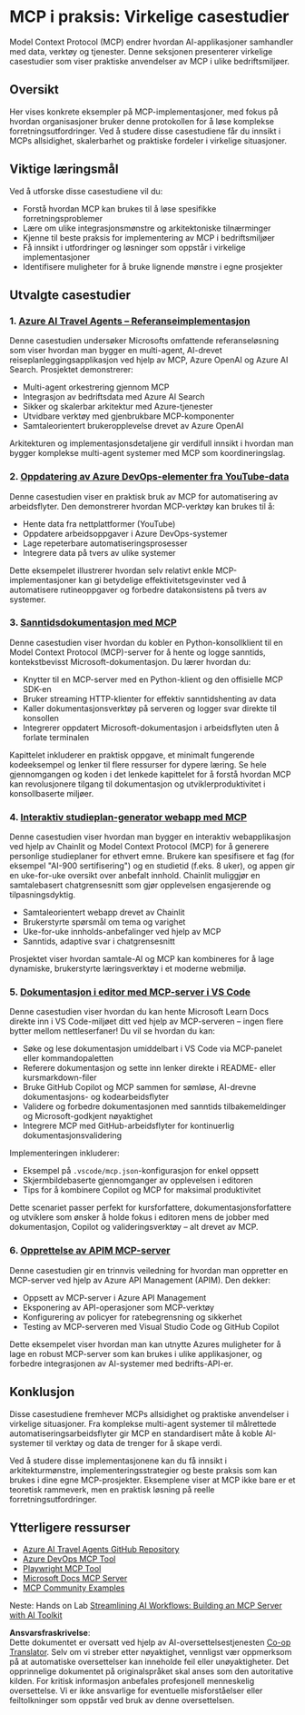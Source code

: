 <!--
CO_OP_TRANSLATOR_METADATA:
{
  "original_hash": "873741da08dd6537858d5e14c3a386e1",
  "translation_date": "2025-07-14T05:47:40+00:00",
  "source_file": "09-CaseStudy/README.md",
  "language_code": "no"
}
-->
# MCP i praksis: Virkelige casestudier

Model Context Protocol (MCP) endrer hvordan AI-applikasjoner samhandler med data, verktøy og tjenester. Denne seksjonen presenterer virkelige casestudier som viser praktiske anvendelser av MCP i ulike bedriftsmiljøer.

## Oversikt

Her vises konkrete eksempler på MCP-implementasjoner, med fokus på hvordan organisasjoner bruker denne protokollen for å løse komplekse forretningsutfordringer. Ved å studere disse casestudiene får du innsikt i MCPs allsidighet, skalerbarhet og praktiske fordeler i virkelige situasjoner.

## Viktige læringsmål

Ved å utforske disse casestudiene vil du:

- Forstå hvordan MCP kan brukes til å løse spesifikke forretningsproblemer
- Lære om ulike integrasjonsmønstre og arkitektoniske tilnærminger
- Kjenne til beste praksis for implementering av MCP i bedriftsmiljøer
- Få innsikt i utfordringer og løsninger som oppstår i virkelige implementasjoner
- Identifisere muligheter for å bruke lignende mønstre i egne prosjekter

## Utvalgte casestudier

### 1. [Azure AI Travel Agents – Referanseimplementasjon](./travelagentsample.md)

Denne casestudien undersøker Microsofts omfattende referanseløsning som viser hvordan man bygger en multi-agent, AI-drevet reiseplanleggingsapplikasjon ved hjelp av MCP, Azure OpenAI og Azure AI Search. Prosjektet demonstrerer:

- Multi-agent orkestrering gjennom MCP
- Integrasjon av bedriftsdata med Azure AI Search
- Sikker og skalerbar arkitektur med Azure-tjenester
- Utvidbare verktøy med gjenbrukbare MCP-komponenter
- Samtaleorientert brukeropplevelse drevet av Azure OpenAI

Arkitekturen og implementasjonsdetaljene gir verdifull innsikt i hvordan man bygger komplekse multi-agent systemer med MCP som koordineringslag.

### 2. [Oppdatering av Azure DevOps-elementer fra YouTube-data](./UpdateADOItemsFromYT.md)

Denne casestudien viser en praktisk bruk av MCP for automatisering av arbeidsflyter. Den demonstrerer hvordan MCP-verktøy kan brukes til å:

- Hente data fra nettplattformer (YouTube)
- Oppdatere arbeidsoppgaver i Azure DevOps-systemer
- Lage repeterbare automatiseringsprosesser
- Integrere data på tvers av ulike systemer

Dette eksempelet illustrerer hvordan selv relativt enkle MCP-implementasjoner kan gi betydelige effektivitetsgevinster ved å automatisere rutineoppgaver og forbedre datakonsistens på tvers av systemer.

### 3. [Sanntidsdokumentasjon med MCP](./docs-mcp/README.md)

Denne casestudien viser hvordan du kobler en Python-konsollklient til en Model Context Protocol (MCP)-server for å hente og logge sanntids, kontekstbevisst Microsoft-dokumentasjon. Du lærer hvordan du:

- Knytter til en MCP-server med en Python-klient og den offisielle MCP SDK-en
- Bruker streaming HTTP-klienter for effektiv sanntidshenting av data
- Kaller dokumentasjonsverktøy på serveren og logger svar direkte til konsollen
- Integrerer oppdatert Microsoft-dokumentasjon i arbeidsflyten uten å forlate terminalen

Kapittelet inkluderer en praktisk oppgave, et minimalt fungerende kodeeksempel og lenker til flere ressurser for dypere læring. Se hele gjennomgangen og koden i det lenkede kapittelet for å forstå hvordan MCP kan revolusjonere tilgang til dokumentasjon og utviklerproduktivitet i konsollbaserte miljøer.

### 4. [Interaktiv studieplan-generator webapp med MCP](./docs-mcp/README.md)

Denne casestudien viser hvordan man bygger en interaktiv webapplikasjon ved hjelp av Chainlit og Model Context Protocol (MCP) for å generere personlige studieplaner for ethvert emne. Brukere kan spesifisere et fag (for eksempel "AI-900 sertifisering") og en studietid (f.eks. 8 uker), og appen gir en uke-for-uke oversikt over anbefalt innhold. Chainlit muliggjør en samtalebasert chatgrensesnitt som gjør opplevelsen engasjerende og tilpasningsdyktig.

- Samtaleorientert webapp drevet av Chainlit
- Brukerstyrte spørsmål om tema og varighet
- Uke-for-uke innholds-anbefalinger ved hjelp av MCP
- Sanntids, adaptive svar i chatgrensesnitt

Prosjektet viser hvordan samtale-AI og MCP kan kombineres for å lage dynamiske, brukerstyrte læringsverktøy i et moderne webmiljø.

### 5. [Dokumentasjon i editor med MCP-server i VS Code](./docs-mcp/README.md)

Denne casestudien viser hvordan du kan hente Microsoft Learn Docs direkte inn i VS Code-miljøet ditt ved hjelp av MCP-serveren – ingen flere bytter mellom nettleserfaner! Du vil se hvordan du kan:

- Søke og lese dokumentasjon umiddelbart i VS Code via MCP-panelet eller kommandopaletten
- Referere dokumentasjon og sette inn lenker direkte i README- eller kursmarkdown-filer
- Bruke GitHub Copilot og MCP sammen for sømløse, AI-drevne dokumentasjons- og kodearbeidsflyter
- Validere og forbedre dokumentasjonen med sanntids tilbakemeldinger og Microsoft-godkjent nøyaktighet
- Integrere MCP med GitHub-arbeidsflyter for kontinuerlig dokumentasjonsvalidering

Implementeringen inkluderer:
- Eksempel på `.vscode/mcp.json`-konfigurasjon for enkel oppsett
- Skjermbildebaserte gjennomganger av opplevelsen i editoren
- Tips for å kombinere Copilot og MCP for maksimal produktivitet

Dette scenariet passer perfekt for kursforfattere, dokumentasjonsforfattere og utviklere som ønsker å holde fokus i editoren mens de jobber med dokumentasjon, Copilot og valideringsverktøy – alt drevet av MCP.

### 6. [Opprettelse av APIM MCP-server](./apimsample.md)

Denne casestudien gir en trinnvis veiledning for hvordan man oppretter en MCP-server ved hjelp av Azure API Management (APIM). Den dekker:

- Oppsett av MCP-server i Azure API Management
- Eksponering av API-operasjoner som MCP-verktøy
- Konfigurering av policyer for ratebegrensning og sikkerhet
- Testing av MCP-serveren med Visual Studio Code og GitHub Copilot

Dette eksempelet viser hvordan man kan utnytte Azures muligheter for å lage en robust MCP-server som kan brukes i ulike applikasjoner, og forbedre integrasjonen av AI-systemer med bedrifts-API-er.

## Konklusjon

Disse casestudiene fremhever MCPs allsidighet og praktiske anvendelser i virkelige situasjoner. Fra komplekse multi-agent systemer til målrettede automatiseringsarbeidsflyter gir MCP en standardisert måte å koble AI-systemer til verktøy og data de trenger for å skape verdi.

Ved å studere disse implementasjonene kan du få innsikt i arkitekturmønstre, implementeringsstrategier og beste praksis som kan brukes i dine egne MCP-prosjekter. Eksemplene viser at MCP ikke bare er et teoretisk rammeverk, men en praktisk løsning på reelle forretningsutfordringer.

## Ytterligere ressurser

- [Azure AI Travel Agents GitHub Repository](https://github.com/Azure-Samples/azure-ai-travel-agents)
- [Azure DevOps MCP Tool](https://github.com/microsoft/azure-devops-mcp)
- [Playwright MCP Tool](https://github.com/microsoft/playwright-mcp)
- [Microsoft Docs MCP Server](https://github.com/MicrosoftDocs/mcp)
- [MCP Community Examples](https://github.com/microsoft/mcp)

Neste: Hands on Lab [Streamlining AI Workflows: Building an MCP Server with AI Toolkit](../10-StreamliningAIWorkflowsBuildingAnMCPServerWithAIToolkit/README.md)

**Ansvarsfraskrivelse**:  
Dette dokumentet er oversatt ved hjelp av AI-oversettelsestjenesten [Co-op Translator](https://github.com/Azure/co-op-translator). Selv om vi streber etter nøyaktighet, vennligst vær oppmerksom på at automatiske oversettelser kan inneholde feil eller unøyaktigheter. Det opprinnelige dokumentet på originalspråket skal anses som den autoritative kilden. For kritisk informasjon anbefales profesjonell menneskelig oversettelse. Vi er ikke ansvarlige for eventuelle misforståelser eller feiltolkninger som oppstår ved bruk av denne oversettelsen.